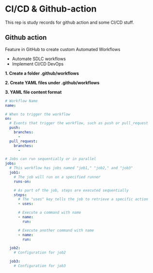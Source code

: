 # CI/CD & Github-action

This rep is study records for github action and some CI/CD stuff.

## Github action
Feature in GitHub to create custom Automated Workflows
- Automate SDLC workflows
- Implement CI/CD DevOps

**1. Create a folder .github/workflows**

**2. Create YAML files under .github/workflows**

**3. YAML file content format**
```yaml
# Workflow Name
name:

# When to trigger the workflow
on:
  # Events that trigger the workflow, such as push or pull_request
  push:
    branches:
      -
  pull_request:
    branches:
      -

# Jobs can run sequentially or in parallel
jobs:
  # This workflow has jobs named "job1," "job2," and "job3"
  job1:
    # The job will run on a specified runner
    runs-on:

    # As part of the job, steps are executed sequentially
    steps:
      # The "uses" key tells the job to retrieve a specific action
      - uses:

      # Execute a command with name
      - name:
        run:

      # Execute another command with name
      - name:
        run:

  job2:
    # Configuration for job2

  job3:
    # Configuration for job3
```
